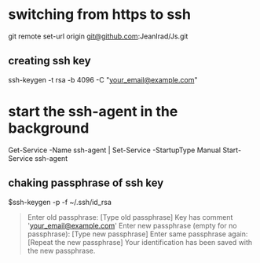 # switching from https to ssh

git remote set-url origin git@github.com:JeanIrad/Js.git


## creating ssh key

ssh-keygen -t rsa -b 4096 -C "your_email@example.com"
# start the ssh-agent in the background
Get-Service -Name ssh-agent | Set-Service -StartupType Manual
Start-Service ssh-agent


## chaking passphrase of ssh key

$ssh-keygen -p -f ~/.ssh/id_rsa
> Enter old passphrase: [Type old passphrase]
> Key has comment 'your_email@example.com'
> Enter new passphrase (empty for no passphrase): [Type new passphrase]
> Enter same passphrase again: [Repeat the new passphrase]
> Your identification has been saved with the new passphrase.